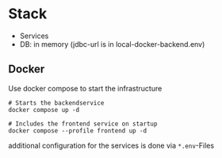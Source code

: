 # Stack

- Services
- DB: in memory (jdbc-url is in local-docker-backend.env)

## Docker

Use docker compose to start the infrastructure

```
# Starts the backendservice
docker compose up -d

# Includes the frontend service on startup
docker compose --profile frontend up -d
```

additional configuration for the services is done via `*.env`-Files